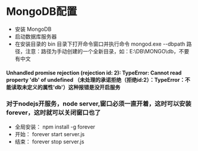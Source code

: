 # MongoDB配置
- 安装 MongoDB
- 启动数据库服务器
- 在安装目录的 bin 目录下打开命令窗口并执行命令 mongod.exe --dbpath 路径，注意：路径为手动创建的一个全新目录，如：E:\DB\MONGO\db，不要有中文








#### Unhandled promise rejection (rejection id: 2): TypeError: Cannot read property 'db' of undefined （未处理的承诺拒绝（拒绝id:2）：TypeError：不能读取未定义的属性'db'）这种报错是没开启服务





### 对于nodejs开服务，node server,窗口必须一直开着，这时可以安装forever，这时就可以关闭窗口也了
 - 全局安装： npm install -g forever
 - 开始： forever start server.js
 - 结束： forever stop server.js
